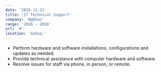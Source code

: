 ```yaml
---
date: '2015-12-21'
title: 'IT Technical Support'
company: 'NgKhai'
range: '2016 - 2016'
url: '#'
location: '&nbsp;'
---
```


- Perform hardware and software installations, configurations and updates as needed.
- Provide technical assistance with computer hardware and software.
- Resolve issues for staff via phone, in person, or remote.
